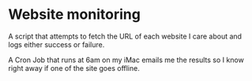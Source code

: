 # Website monitoring

A script that attempts to fetch the URL of each website I care about and logs either success or failure.

A Cron Job that runs at 6am on my iMac emails me the results so I know right away if one of the site goes offline.
